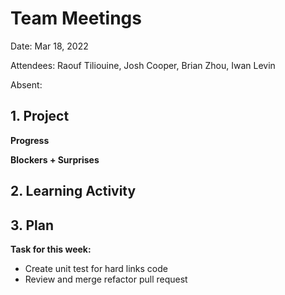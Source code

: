 # Team Meetings

Date: Mar 18, 2022

Attendees: Raouf Tiliouine, Josh Cooper, Brian Zhou, Iwan Levin

Absent:

## 1. Project

**Progress**

**Blockers + Surprises**

## 2. Learning Activity

## 3. Plan

**Task for this week:**

- Create unit test for hard links code
- Review and merge refactor pull request